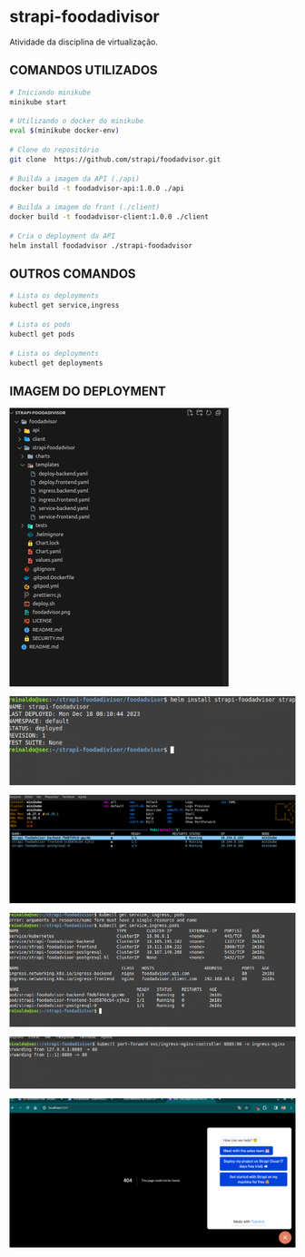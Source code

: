 # strapi-foodadivisor
Atividade da disciplina de virtualização.

## COMANDOS UTILIZADOS

```bash
# Iniciando minikube
minikube start

# Utilizando o docker do minikube
eval $(minikube docker-env)

# Clone do repositório
git clone  https://github.com/strapi/foodadvisor.git

# Builda a imagem da API (./api)
docker build -t foodadvisor-api:1.0.0 ./api

# Builda a imagem do front (./client)
docker build -t foodadvisor-client:1.0.0 ./client

# Cria o deployment da API
helm install foodadvisor ./strapi-foodadvisor
```

## OUTROS COMANDOS

```bash
# Lista os deployments
kubectl get service,ingress

# Lista os pods
kubectl get pods

# Lista os deployments
kubectl get deployments
```

## IMAGEM DO DEPLOYMENT

![Alt text](image.png)


![Alt text](image-1.png)


![Alt text](image-2.png)


![Alt text](image-3.png)


![Alt text](image-4.png)

![Alt text](image-5.png)